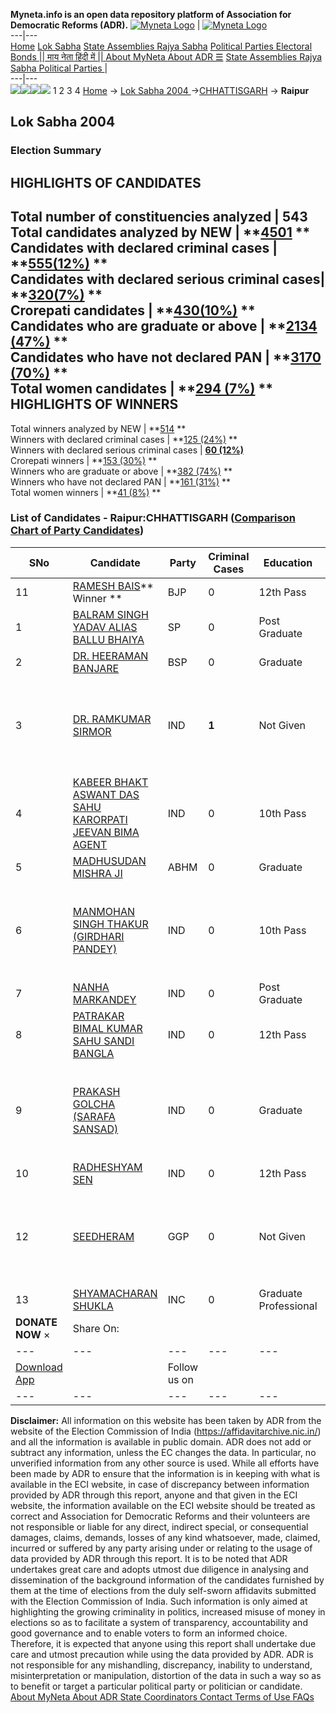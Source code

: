 **Myneta.info is an open data repository platform of Association for Democratic Reforms (ADR).**
[![Myneta Logo](https://www.myneta.info/lib/img/myneta-logo.png)](https://www.myneta.info/) | [![Myneta Logo](https://www.myneta.info/lib/img/adr-logo.png)](https://adrindia.org)  
---|---  
[Home](https://www.myneta.info/) [Lok Sabha](https://www.myneta.info/#ls "Lok Sabha") [ State Assemblies ](https://www.myneta.info/#sa "State Assemblies") [Rajya Sabha](https://www.myneta.info/#rs "Rajya Sabha") [Political Parties ](https://www.myneta.info/party "Political Parties") [ Electoral Bonds ](https://www.myneta.info/electoral_bonds "Electoral Bonds") [ || माय नेता हिंदी में || ](https://translate.google.co.in/translate?prev=hp&hl=en&js=y&u=www.myneta.info&sl=en&tl=hi&history_state0=) [ About MyNeta ](https://adrindia.org/content/about-myneta) [ About ADR ](https://adrindia.org/about-adr/who-we-are) [☰](javascript:void\(0\))
[ State Assemblies ](https://www.myneta.info/#sa "State Assemblies") [ Rajya Sabha ](https://www.myneta.info/#rs "Rajya Sabha") [ Political Parties ](https://www.myneta.info/party "Political Parties")
|   
---|---  
![](https://www.myneta.info/lib/img/banner/banner-1.png)![](https://www.myneta.info/lib/img/banner/banner-2.png)![](https://www.myneta.info/lib/img/banner/banner-3.png)![](https://www.myneta.info/lib/img/banner/banner-4.png)
1  2  3  4 
[Home](https://www.myneta.info/) → [Lok Sabha 2004 ](https://www.myneta.info/loksabha2004/)→[CHHATTISGARH](https://www.myneta.info/loksabha2004/index.php?action=show_constituencies&state_id=26) → **Raipur**
### 
## Lok Sabha 2004 
###  Election Summary 
HIGHLIGHTS OF CANDIDATES  
---  
Total number of constituencies analyzed |  543   
Total candidates analyzed by NEW | **[4501](https://www.myneta.info/loksabha2004/index.php?action=summary&subAction=candidates_analyzed&sort=candidate#summary) **  
Candidates with declared criminal cases | **[555(12%)](https://www.myneta.info/loksabha2004/index.php?action=summary&subAction=crime&sort=candidate#summary) **  
Candidates with declared serious criminal cases| **[320(7%)](https://www.myneta.info/loksabha2004/index.php?action=summary&subAction=serious_crime&sort=candidate#summary) **  
Crorepati candidates | **[430(10%)](https://www.myneta.info/loksabha2004/index.php?action=summary&subAction=crorepati&sort=candidate#summary) **  
Candidates who are graduate or above | **[2134 (47%)](https://www.myneta.info/loksabha2004/index.php?action=summary&subAction=education&sort=candidate#summary) **  
Candidates who have not declared PAN | **[3170 (70%)](https://www.myneta.info/loksabha2004/index.php?action=summary&subAction=without_pan&sort=candidate#summary) **  
Total women candidates | **[294 (7%)](https://www.myneta.info/loksabha2004/index.php?action=summary&subAction=women_candidate&sort=candidate#summary) **  
HIGHLIGHTS OF WINNERS  
---  
Total winners analyzed by NEW | **[514](https://www.myneta.info/loksabha2004/index.php?action=summary&subAction=winner_analyzed&sort=candidate#summary) **  
Winners with declared criminal cases | **[125 (24%)](https://www.myneta.info/loksabha2004/index.php?action=summary&subAction=winner_crime&sort=candidate#summary) **  
Winners with declared serious criminal cases | **[60 (12%)](https://www.myneta.info/loksabha2004/index.php?action=summary&subAction=winner_serious_crime&sort=candidate#summary)**  
Crorepati winners | **[153 (30%)](https://www.myneta.info/loksabha2004/index.php?action=summary&subAction=winner_crorepati&sort=candidate#summary) **  
Winners who are graduate or above | **[382 (74%)](https://www.myneta.info/loksabha2004/index.php?action=summary&subAction=winner_education&sort=candidate#summary) **  
Winners who have not declared PAN | **[161 (31%)](https://www.myneta.info/loksabha2004/index.php?action=summary&subAction=winner_without_pan&sort=candidate#summary) **  
Total women winners | **[41 (8%)](https://www.myneta.info/loksabha2004/index.php?action=summary&subAction=winner_women&sort=candidate#summary) **  
### List of Candidates - Raipur:CHHATTISGARH ([Comparison Chart of Party Candidates](https://www.myneta.info/loksabha2004/comparisonchart.php?constituency_id=106))
SNo | Candidate| Party| Criminal Cases| Education| Age| Total Assets| Liabilities  
---|---|---|---|---|---|---|---  
11  | [RAMESH BAIS](https://www.myneta.info/loksabha2004/candidate.php?candidate_id=963)** Winner ** | BJP | 0 | 12th Pass| 54 | Rs 96,90,604 ~ 96 Lacs+ | Rs 0 ~   
1  | [BALRAM SINGH YADAV ALIAS BALLU BHAIYA](https://www.myneta.info/loksabha2004/candidate.php?candidate_id=969) | SP | 0 | Post Graduate| 34 | Rs 3,50,000 ~ 3 Lacs+ | Rs 34,000 ~ 34 Thou+  
2  | [DR. HEERAMAN BANJARE](https://www.myneta.info/loksabha2004/candidate.php?candidate_id=965) | BSP | 0 | Graduate| 55 | Rs 18,49,773 ~ 18 Lacs+ | Rs 0 ~   
3  | [DR. RAMKUMAR SIRMOR](https://www.myneta.info/loksabha2004/candidate.php?candidate_id=966) | IND | **1** | Not Given| 57 | ![](https://myneta.info/image_v2.php?myneta_folder=loksabha2004&candidate_id=966&col=ta) | ![](https://myneta.info/image_v2.php?myneta_folder=loksabha2004&candidate_id=966&col=lia)  
4  | [KABEER BHAKT ASWANT DAS SAHU KARORPATI JEEVAN BIMA AGENT](https://www.myneta.info/loksabha2004/candidate.php?candidate_id=972) | IND | 0 | 10th Pass| 29 | Rs 10,09,000 ~ 10 Lacs+ | Rs 1,76,000 ~ 1 Lacs+  
5  | [MADHUSUDAN MISHRA JI](https://www.myneta.info/loksabha2004/candidate.php?candidate_id=974) | ABHM | 0 | Graduate| 37 | Rs 11,37,595 ~ 11 Lacs+ | Rs 1,147 ~ 1 Thou+  
6  | [MANMOHAN SINGH THAKUR (GIRDHARI PANDEY)](https://www.myneta.info/loksabha2004/candidate.php?candidate_id=968) | IND | 0 | 10th Pass| 35 | ![](https://myneta.info/image_v2.php?myneta_folder=loksabha2004&candidate_id=968&col=ta) | ![](https://myneta.info/image_v2.php?myneta_folder=loksabha2004&candidate_id=968&col=lia)  
7  | [NANHA MARKANDEY](https://www.myneta.info/loksabha2004/candidate.php?candidate_id=970) | IND | 0 | Post Graduate| 35 | Nil | Rs 0 ~   
8  | [PATRAKAR BIMAL KUMAR SAHU SANDI BANGLA](https://www.myneta.info/loksabha2004/candidate.php?candidate_id=971) | IND | 0 | 12th Pass| 40 | Rs 1,80,000 ~ 1 Lacs+ | Rs 0 ~   
9  | [PRAKASH GOLCHA (SARAFA SANSAD)](https://www.myneta.info/loksabha2004/candidate.php?candidate_id=973) | IND | 0 | Graduate| 45 | ![](https://myneta.info/image_v2.php?myneta_folder=loksabha2004&candidate_id=973&col=ta) | ![](https://myneta.info/image_v2.php?myneta_folder=loksabha2004&candidate_id=973&col=lia)  
10  | [RADHESHYAM SEN](https://www.myneta.info/loksabha2004/candidate.php?candidate_id=967) | IND | 0 | 12th Pass| 34 | Rs 3,10,000 ~ 3 Lacs+ | Rs 0 ~   
12  | [SEEDHERAM](https://www.myneta.info/loksabha2004/candidate.php?candidate_id=975) | GGP | 0 | Not Given| 43 | ![](https://myneta.info/image_v2.php?myneta_folder=loksabha2004&candidate_id=975&col=ta) | ![](https://myneta.info/image_v2.php?myneta_folder=loksabha2004&candidate_id=975&col=lia)  
13  | [SHYAMACHARAN SHUKLA](https://www.myneta.info/loksabha2004/candidate.php?candidate_id=964) | INC | 0 | Graduate Professional| 79 | Rs 2,75,40,381 ~ 2 Crore+ | Rs 2,77,483 ~ 2 Lacs+  
|  **DONATE NOW** × |  Share On:  | [](https://api.whatsapp.com/send?text=https%3A%2F%2Fmyneta.info%2Fpunjab2022%2Findex.php%3Faction%3Dshow_constituencies%26state_id%3D19) | [](https://www.facebook.com/sharer/sharer.php?u=https%3A%2F%2Fmyneta.info%2Fpunjab2022%2Findex.php%3Faction%3Dshow_constituencies%26state_id%3D19) | [](https://twitter.com/share?url=https%3A%2F%2Fmyneta.info%2Fpunjab2022%2Findex.php%3Faction%3Dshow_constituencies%26state_id%3D19)  
---|---|---|---|---  
| [ Download App ](https://play.google.com/store/apps/details?id=com.webrosoft.myneta1&pcampaignid=pcampaignidMKT-Other-global-all-co-prtnr-py-PartBadge-Mar2515-1) | [](https://play.google.com/store/apps/details?id=com.webrosoft.myneta1&pcampaignid=pcampaignidMKT-Other-global-all-co-prtnr-py-PartBadge-Mar2515-1) |  Follow us on  | [](https://www.facebook.com/adrindia.org/) | [](https://twitter.com/adrspeaks) | [](https://groups.google.com/g/national-election-watch?hl=en&pli=1) | [](https://www.instagram.com/adrspeaks/) | [](https://www.youtube.com/user/adrspeaks) | [](https://sharechat.com/profile/adrspeaks)  
---|---|---|---|---|---|---|---|---  
**Disclaimer:** All information on this website has been taken by ADR from the website of the Election Commission of India (https://affidavitarchive.nic.in/) and all the information is available in public domain. ADR does not add or subtract any information, unless the EC changes the data. In particular, no unverified information from any other source is used. While all efforts have been made by ADR to ensure that the information is in keeping with what is available in the ECI website, in case of discrepancy between information provided by ADR through this report, anyone and that given in the ECI website, the information available on the ECI website should be treated as correct and Association for Democratic Reforms and their volunteers are not responsible or liable for any direct, indirect special, or consequential damages, claims, demands, losses of any kind whatsoever, made, claimed, incurred or suffered by any party arising under or relating to the usage of data provided by ADR through this report. It is to be noted that ADR undertakes great care and adopts utmost due diligence in analysing and dissemination of the background information of the candidates furnished by them at the time of elections from the duly self-sworn affidavits submitted with the Election Commission of India. Such information is only aimed at highlighting the growing criminality in politics, increased misuse of money in elections so as to facilitate a system of transparency, accountability and good governance and to enable voters to form an informed choice. Therefore, it is expected that anyone using this report shall undertake due care and utmost precaution while using the data provided by ADR. ADR is not responsible for any mishandling, discrepancy, inability to understand, misinterpretation or manipulation, distortion of the data in such a way so as to benefit or target a particular political party or politician or candidate. 
[ About MyNeta ](https://adrindia.org/content/about-myneta) [ About ADR ](https://adrindia.org/about-adr/who-we-are) [ State Coordinators ](https://adrindia.org/about-adr/state-coordinators) [ Contact ](https://adrindia.org/contact-us) [ Terms of Use ](https://adrindia.org/content/adr-terms-use) [ FAQs ](https://adrindia.org/content/faqs)
